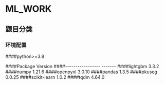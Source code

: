 # ML_WORK
## 题目分类
### 环境配置
####python>=3.8

####Package           Version
####----------------- -------
####lightgbm          3.3.2
####numpy             1.21.6
####openpyxl          3.0.10
####pandas            1.3.5
####pkuseg            0.0.25
####scikit-learn      1.0.2
####tqdm              4.64.0
